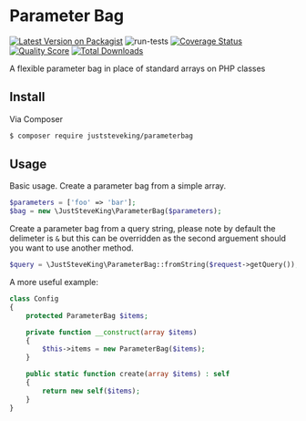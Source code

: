 # Parameter Bag

[![Latest Version on Packagist][ico-version]][link-packagist]
![run-tests](https://github.com/JustSteveKing/ParameterBag/workflows/run-tests/badge.svg)
[![Coverage Status][ico-scrutinizer]][link-scrutinizer]
[![Quality Score][ico-code-quality]][link-code-quality]
[![Total Downloads][ico-downloads]][link-downloads]

A flexible parameter bag in place of standard arrays on PHP classes


## Install

Via Composer

```bash
$ composer require juststeveking/parameterbag
```

## Usage

Basic usage. Create a parameter bag from a simple array.

```php
$parameters = ['foo' => 'bar'];
$bag = new \JustSteveKing\ParameterBag($parameters);
```


Create a parameter bag from a query string, please note by default the delimeter is `&` but this can be overridden as the second arguement should you want to use another method.

```php
$query = \JustSteveKing\ParameterBag::fromString($request->getQuery());
```


A more useful example:

```php
class Config
{
    protected ParameterBag $items;

    private function __construct(array $items)
    {
        $this->items = new ParameterBag($items);
    }

    public static function create(array $items) : self
    {
        return new self($items);
    }
}
```


[ico-version]: https://img.shields.io/packagist/v/juststeveking/parameterbag.svg?style=flat-square
[ico-downloads]: https://img.shields.io/packagist/dt/juststeveking/parameterbag.svg?style=flat-square
[ico-scrutinizer]: https://img.shields.io/scrutinizer/coverage/g/JustSteveKing/parameterbag.svg?style=flat-square
[ico-code-quality]: https://img.shields.io/scrutinizer/g/JustSteveKing/parameterbag.svg?style=flat-square


[link-scrutinizer]: https://scrutinizer-ci.com/g/JustSteveKing/parameterbag/code-structure
[link-packagist]: https://packagist.org/packages/juststeveking/parameterbag
[link-downloads]: https://packagist.org/packages/juststeveking/parameterbag
[link-author]: https://github.com/JustSteveKing
[link-code-quality]: https://scrutinizer-ci.com/g/JustSteveKing/parameterbag